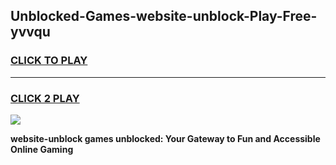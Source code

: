 
## Unblocked-Games-website-unblock-Play-Free-yvvqu
<h3>
<a href="https://premium76.site?title=website-unblock&ref=10A">CLICK TO PLAY</a></h3>
<hr>

<h3>
<a href="https://premium76.site?title=website-unblock&ref=10A">CLICK 2 PLAY</a>
  
</h3>

<a href="https://premium76.site?title=website-unblock&ref=10A"><img src="https://clearcache.store/games.png"></a>


**website-unblock games unblocked: Your Gateway to Fun and Accessible Online Gaming**
